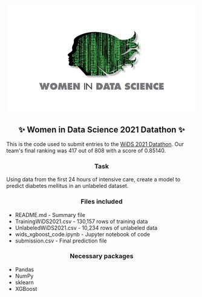 ![widslogo](Women-in-Data-Science-2018.jpg)
## <center>:sparkles: Women in Data Science 2021 Datathon :sparkles:</center> 

This is the code used to submit entries to the [WiDS 2021 Datathon](https://www.kaggle.com/c/widsdatathon2021). Our team's final ranking was 417 out of 808 with a score of 0.85140. 

### <center>**Task**</center> 
Using data from the first 24 hours of intensive care, create a model to predict diabetes mellitus in an unlabeled dataset. 

### <center> **Files included** </center>
* README.md - Summary file
* TrainingWiDS2021.csv - 130,157 rows of training data
* UnlabeledWiDS2021.csv - 10,234 rows of unlabeled data
* wids_xgboost_code.ipynb - Jupyter notebook of code
* submission.csv - Final prediction file

### <center> **Necessary packages** </center>

* Pandas
* NumPy
* sklearn 
* XGBoost
